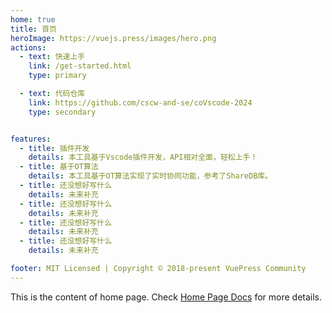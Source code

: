 ```yaml
---
home: true
title: 首页
heroImage: https://vuejs.press/images/hero.png
actions:
  - text: 快速上手
    link: /get-started.html
    type: primary

  - text: 代码仓库
    link: https://github.com/cscw-and-se/coVscode-2024
    type: secondary


features:
  - title: 插件开发
    details: 本工具基于Vscode插件开发，API相对全面，轻松上手！  
  - title: 基于OT算法
    details: 本工具基于OT算法实现了实时协同功能，参考了ShareDB库。
  - title: 还没想好写什么
    details: 未来补充
  - title: 还没想好写什么
    details: 未来补充
  - title: 还没想好写什么
    details: 未来补充
  - title: 还没想好写什么
    details: 未来补充

footer: MIT Licensed | Copyright © 2018-present VuePress Community
---
```


This is the content of home page. Check [Home Page Docs][default-theme-home] for more details.

[default-theme-home]: https://vuejs.press/reference/default-theme/frontmatter.html#home-page
